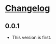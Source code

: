 # [Changelog](https://github.com/michaeljoseph/pyconza2014/releases)

## 0.0.1

* This version is first.